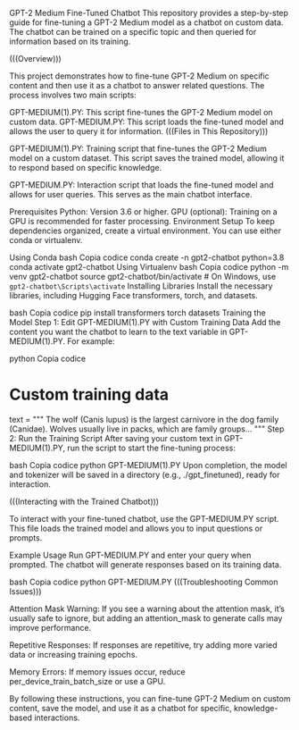 GPT-2 Medium Fine-Tuned Chatbot
This repository provides a step-by-step guide for fine-tuning a GPT-2 Medium model as a chatbot on custom data. The chatbot can be trained on a specific topic and then queried for information based on its training.

(((Overview)))

This project demonstrates how to fine-tune GPT-2 Medium on specific content and then use it as a chatbot to answer related questions. The process involves two main scripts:

GPT-MEDIUM(1).PY: This script fine-tunes the GPT-2 Medium model on custom data.
GPT-MEDIUM.PY: This script loads the fine-tuned model and allows the user to query it for information.
(((Files in This Repository)))

GPT-MEDIUM(1).PY: Training script that fine-tunes the GPT-2 Medium model on a custom dataset. This script saves the trained model, allowing it to respond based on specific knowledge.

GPT-MEDIUM.PY: Interaction script that loads the fine-tuned model and allows for user queries. This serves as the main chatbot interface.

Prerequisites
Python: Version 3.6 or higher.
GPU (optional): Training on a GPU is recommended for faster processing.
Environment Setup
To keep dependencies organized, create a virtual environment. You can use either conda or virtualenv.

Using Conda
bash
Copia codice
conda create -n gpt2-chatbot python=3.8
conda activate gpt2-chatbot
Using Virtualenv
bash
Copia codice
python -m venv gpt2-chatbot
source gpt2-chatbot/bin/activate  # On Windows, use `gpt2-chatbot\Scripts\activate`
Installing Libraries
Install the necessary libraries, including Hugging Face transformers, torch, and datasets.

bash
Copia codice
pip install transformers torch datasets
Training the Model
Step 1: Edit GPT-MEDIUM(1).PY with Custom Training Data
Add the content you want the chatbot to learn to the text variable in GPT-MEDIUM(1).PY. For example:

python
Copia codice
# Custom training data
text = """
The wolf (Canis lupus) is the largest carnivore in the dog family (Canidae). Wolves usually live in packs, which are family groups...
"""
Step 2: Run the Training Script
After saving your custom text in GPT-MEDIUM(1).PY, run the script to start the fine-tuning process:

bash
Copia codice
python GPT-MEDIUM(1).PY
Upon completion, the model and tokenizer will be saved in a directory (e.g., ./gpt_finetuned), ready for interaction.

(((Interacting with the Trained Chatbot)))

To interact with your fine-tuned chatbot, use the GPT-MEDIUM.PY script. This file loads the trained model and allows you to input questions or prompts.

Example Usage
Run GPT-MEDIUM.PY and enter your query when prompted. The chatbot will generate responses based on its training data.

bash
Copia codice
python GPT-MEDIUM.PY
(((Troubleshooting Common Issues)))

Attention Mask Warning: If you see a warning about the attention mask, it’s usually safe to ignore, but adding an attention_mask to generate calls may improve performance.

Repetitive Responses: If responses are repetitive, try adding more varied data or increasing training epochs.

Memory Errors: If memory issues occur, reduce per_device_train_batch_size or use a GPU.

By following these instructions, you can fine-tune GPT-2 Medium on custom content, save the model, and use it as a chatbot for specific, knowledge-based interactions.
